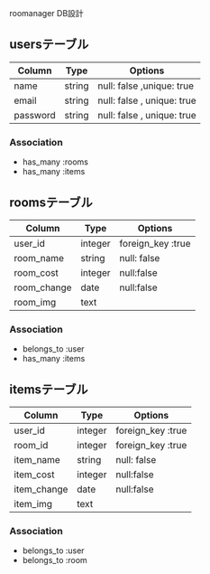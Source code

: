 roomanager DB設計

## usersテーブル
|Column|Type|Options|
|------|----|-------|
|name|string|null: false ,unique: true|
|email|string|null: false , unique: true|
|password|string|null: false , unique: true|
### Association
- has_many :rooms
- has_many :items

## roomsテーブル
|Column|Type|Options|
|------|----|-------|
|user_id|integer|foreign_key :true|
|room_name|string|null: false|
|room_cost|integer|null:false|
|room_change|date|null:false|
|room_img|text||
### Association
- belongs_to :user
- has_many :items

## itemsテーブル
|Column|Type|Options|
|------|----|-------|
|user_id|integer|foreign_key :true|
|room_id|integer|foreign_key :true|
|item_name|string|null: false|
|item_cost|integer|null:false|
|item_change|date|null:false|
|item_img|text||
### Association
- belongs_to :user
- belongs_to :room
